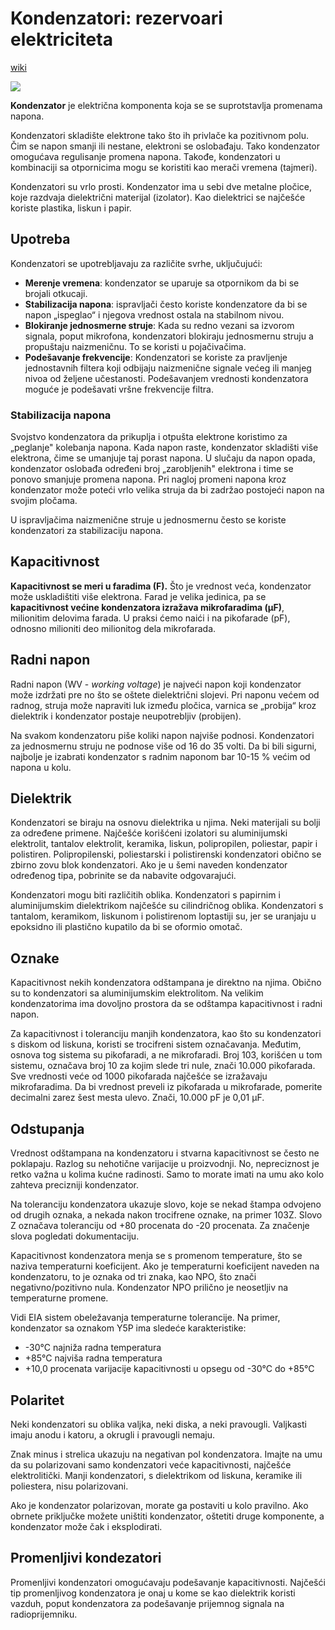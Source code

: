 # Kondenzatori: rezervoari elektriciteta

[wiki](https://sh.wikipedia.org/wiki/Kondenzator)

![](https://upload.wikimedia.org/wikipedia/commons/thumb/b/b9/Capacitors_%287189597135%29.jpg/420px-Capacitors_%287189597135%29.jpg)

**Kondenzator** je električna komponenta koja se se suprotstavlja promenama napona.

Kondenzatori skladište elektrone tako što ih privlače ka pozitivnom polu. Čim se napon smanji ili nestane, elektroni se oslobađaju. Tako kondenzator omogućava regulisanje promena napona. Takođe, kondenzatori u kombinaciji sa otpornicima mogu se koristiti kao merači vremena (tajmeri).

Kondenzatori su vrlo prosti. Kondenzator ima u sebi dve metalne pločice, koje razdvaja dielektrični materijal (izolator). Kao dielektrici se najčešće koriste plastika, liskun i papir.

## Upotreba

Kondenzatori se upotrebljavaju za različite svrhe, uključujući:
* **Merenje vremena**: kondenzator se uparuje sa otpornikom da bi se brojali otkucaji.
* **Stabilizacija napona**: ispravljači često koriste kondenzatore da bi se napon „ispeglao“ i njegova vrednost ostala na stabilnom nivou.
* **Blokiranje jednosmerne struje**: Kada su redno vezani sa izvorom signala, poput mikrofona, kondenzatori blokiraju jednosmernu struju a propuštaju naizmeničnu. To se koristi u pojačivačima.
* **Podešavanje frekvencije**: Kondenzatori se koriste za pravljenje jednostavnih filtera koji odbijaju naizmenične signale većeg ili manjeg nivoa od željene učestanosti. Podešavanjem vrednosti kondenzatora moguće je podešavati vršne frekvencije filtra.

### Stabilizacija napona

Svojstvo kondenzatora da prikuplja i otpušta elektrone koristimo za „peglanje" kolebanja napona. Kada napon raste, kondenzator skladišti više elektrona, čime se umanjuje taj porast napona. U slučaju da napon opada, kondenzator oslobađa određeni broj „zarobljenih" elektrona i time se ponovo smanjuje promena napona. Pri nagloj promeni napona kroz kondenzator može poteći vrlo velika struja da bi zadržao postojeći napon na svojim pločama.

U ispravljačima naizmenične struje u jednosmernu često se koriste kondenzatori za stabilizaciju napona. 

## Kapacitivnost

**Kapacitivnost se meri u faradima (F).** Što je vrednost veća, kondenzator može uskladištiti više elektrona. Farad je velika jedinica, pa se **kapacitivnost većine kondenzatora izražava mikrofaradima (μF)**, milionitim delovima farada. U praksi ćemo naići i na pikofarade (pF), odnosno milioniti deo milionitog dela mikrofarada.

## Radni napon

Radni napon (WV - *working voltage*) je najveći napon koji kondenzator može izdržati pre no što se oštete dielektrični slojevi. Pri naponu većem od radnog, struja može napraviti luk između pločica, varnica se „probija“ kroz dielektrik i kondenzator postaje neupotrebljiv (probijen).

Na svakom kondenzatoru piše koliki napon najviše podnosi. Kondenzatori za jednosmernu struju ne podnose više od 16 do 35 volti. Da bi bili sigurni, najbolje je izabrati kondenzator s radnim naponom bar 10-15 % većim od napona u kolu.

## Dielektrik

Kondenzatori se biraju na osnovu dielektrika u njima. Neki materijali su bolji za određene primene. Najčešće korišćeni izolatori su aluminijumski elektrolit, tantalov elektrolit, keramika, liskun, polipropilen, poliestar, papir i polistiren. Polipropilenski, poliestarski i polistirenski kondenzatori obično se zbirno zovu blok kondenzatori. Ako je u šemi naveden kondenzator određenog tipa, pobrinite se da nabavite odgovarajući.

Kondenzatori mogu biti različitih oblika. Kondenzatori s papirnim i aluminijumskim dielektrikom najčešće su cilindričnog oblika. Kondenzatori s tantalom, keramikom, liskunom i polistirenom loptastiji su, jer se uranjaju u epoksidno ili plastično kupatilo da bi se oformio omotač.

## Oznake

Kapacitivnost nekih kondenzatora odštampana je direktno na njima. Obično su to kondenzatori sa aluminijumskim elektrolitom. Na velikim kondenzatorima ima dovoljno prostora da se odštampa kapacitivnost i radni napon.

Za kapacitivnost i toleranciju manjih kondenzatora, kao što su kondenzatori s diskom od liskuna, koristi se trocifreni sistem označavanja. Međutim, osnova tog sistema su pikofaradi, a ne mikrofaradi. Broj 103, korišćen u tom sistemu, označava broj 10 za kojim slede tri nule, znači 10.000 pikofarada. Sve vrednosti veće od 1000 pikofarada najčešće se izražavaju mikrofaradima. Da bi vrednost preveli iz pikofarada u mikrofarade, pomerite decimalni zarez šest mesta ulevo. Znači, 10.000 pF je 0,01 μF.

## Odstupanja

Vrednost odštampana na kondenzatoru i stvarna kapacitivnost se često ne poklapaju. Razlog su nehotične varijacije u proizvodnji. No, nepreciznost je retko važna u kolima kućne radinosti. Samo to morate imati na umu ako kolo zahteva precizniji kondenzator.

Na toleranciju kondenzatora ukazuje slovo, koje se nekad štampa odvojeno od drugih oznaka, a nekada nakon trocifrene oznake, na primer 103Z. Slovo Z označava toleranciju od +80 procenata do -20 procenata. Za značenje slova pogledati dokumentaciju.

Kapacitivnost kondenzatora menja se s promenom temperature, što se naziva temperaturni koeficijent. Ako je temperaturni koeficijent naveden na kondenzatoru, to je oznaka od tri znaka, kao NPO, što znači negativno/pozitivno nula. Kondenzator NPO prilično je neosetljiv na temperaturne promene.

Vidi EIA sistem obeležavanja temperaturne tolerancije. Na primer, kondenzator sa oznakom Y5P ima sledeće karakteristike:
* -30°C najniža radna temperatura
* +85°C najviša radna temperatura
* +10,0 procenata varijacije kapacitivnosti u opsegu od -30°C do +85°C

## Polaritet

Neki kondenzatori su oblika valjka, neki diska, a neki pravougli. Valjkasti imaju anodu i katoru, a okrugli i pravougli nemaju.

Znak minus i strelica ukazuju na negativan pol kondenzatora. Imajte na umu da su polarizovani samo kondenzatori veće kapacitivnosti, najčešće elektrolitički. Manji kondenzatori, s dielektrikom od liskuna, keramike ili poliestera, nisu polarizovani.

Ako je kondenzator polarizovan, morate ga postaviti u kolo pravilno. Ako obrnete priključke možete uništiti kondenzator, oštetiti druge komponente, a kondenzator može čak i eksplodirati.

## Promenljivi kondezatori

Promenljivi kondenzatori omogućavaju podešavanje kapacitivnosti. Najčešći tip promenljivog kondenzatora je onaj u kome se kao dielektrik koristi vazduh, poput kondenzatora za podešavanje prijemnog signala na radioprijemniku.